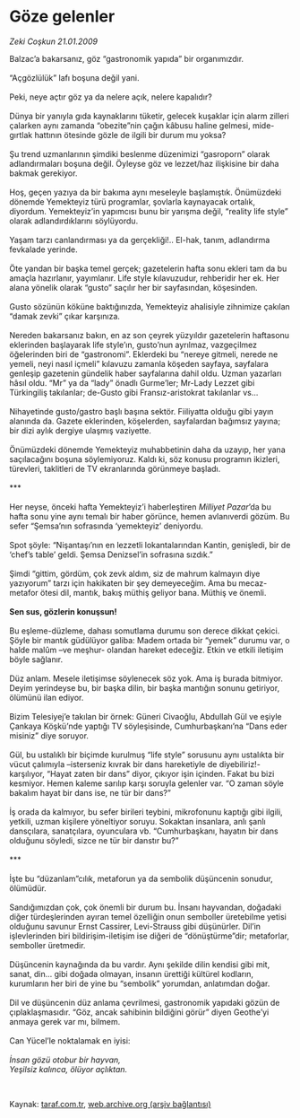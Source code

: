 # Göze gelenler

*Zeki Coşkun 21.01.2009*

<div class="taraf_structure_2col_1zq">
<div class="margen_n">



 <p>Balzac’a bakarsanız, göz “gastronomik yapıda” bir organımızdır. <br/><br/>“Açgözlülük” lafı boşuna değil yani. <br/><br/>Peki, neye açtır göz ya da nelere açık, nelere kapalıdır? <br/><br/>Dünya bir yanıyla gıda kaynaklarını tüketir, gelecek kuşaklar için alarm zilleri çalarken aynı zamanda “obezite”nin çağın kâbusu haline gelmesi, mide-gırtlak hattının ötesinde gözle de ilgili bir durum mu yoksa? <br/><br/>Şu trend uzmanlarının şimdiki beslenme düzenimizi “gasroporn” olarak adlandırmaları boşuna değil. Öyleyse göz ve lezzet/haz ilişkisine bir daha bakmak gerekiyor. <br/><br/>Hoş, geçen yazıya da bir bakıma aynı meseleyle başlamıştık. Önümüzdeki dönemde Yemekteyiz türü programlar, şovlarla kaynayacak ortalık, diyordum. Yemekteyiz’in yapımcısı bunu bir yarışma değil, “reality life style” olarak adlandırdıklarını söylüyordu. <br/><br/>Yaşam tarzı canlandırması ya da gerçekliği!.. El-hak, tanım, adlandırma fevkalade yerinde. <br/><br/>Öte yandan bir başka temel gerçek; gazetelerin hafta sonu ekleri tam da bu amaçla hazırlanır, yayımlanır. Life style kılavuzudur, rehberidir her ek. Her alana yönelik olarak “gusto” saçılır her bir sayfasından, köşesinden. <br/><br/>Gusto sözünün köküne baktığınızda, Yemekteyiz ahalisiyle zihnimize çakılan “damak zevki” çıkar karşınıza. <br/><br/>Nereden bakarsanız bakın, en az son çeyrek yüzyıldır gazetelerin haftasonu eklerinden başlayarak life style’ın, gusto’nun ayrılmaz, vazgeçilmez öğelerinden biri de “gastronomi”. Eklerdeki bu “nereye gitmeli, nerede ne yemeli, neyi nasıl içmeli” kılavuzu zamanla köşeden sayfaya, sayfalara genleşip gazetenin gündelik haber sayfalarına dahil oldu. Uzman yazarları hâsıl oldu. “Mr” ya da “lady” önadlı Gurme’ler; Mr-Lady Lezzet gibi Türkingiliş takılanlar; de-Gusto gibi Fransız-aristokrat takılanlar vs... <br/><br/>Nihayetinde gusto/gastro başlı başına sektör. Fiiliyatta olduğu gibi yayın alanında da. Gazete eklerinden, köşelerden, sayfalardan bağımsız yayına; bir dizi aylık dergiye ulaşmış vaziyette. <br/><br/>Önümüzdeki dönemde Yemekteyiz muhabbetinin daha da uzayıp, her yana saçılacağını boşuna söylemiyoruz. Kaldı ki, söz konusu programın ikizleri, türevleri, taklitleri de TV ekranlarında görünmeye başladı. <br/><br/>*** <br/><br/>Her neyse, önceki hafta Yemekteyiz’i haberleştiren <i>Milliyet Pazar</i>’da bu hafta sonu yine aynı temalı bir haber görünce, hemen avlanıverdi gözüm. Bu sefer “Şemsa’nın sofrasında ‘yemekteyiz’ deniyordu. <br/><br/>Spot şöyle: “Nişantaşı’nın en lezzetli lokantalarından Kantin, genişledi, bir de ‘chef’s table’ geldi. Şemsa Denizsel’in sofrasına sızdık.” <br/><br/>Şimdi “gittim, gördüm, çok zevk aldım, siz de mahrum kalmayın diye yazıyorum” tarzı için hakikaten bir şey demeyeceğim. Ama bu mecaz-metafor ötesi dil, mantık, bakış müthiş geliyor bana. Müthiş ve önemli.<b> <br/><br/>Sen sus, gözlerin konuşsun!</b> <br/><br/>Bu eşleme-düzleme, dahası somutlama durumu son derece dikkat çekici. Şöyle bir mantık güdülüyor galiba: Madem ortada bir “yemek” durumu var, o halde malûm –ve meşhur- olandan hareket edeceğiz. Etkin ve etkili iletişim böyle sağlanır. <br/><br/>Düz anlam. Mesele iletişimse söylenecek söz yok. Ama iş burada bitmiyor. Deyim yerindeyse bu, bir başka dilin, bir başka mantığın sonunu getiriyor, ölümünü ilan ediyor. <br/><br/>Bizim Telesiyej’e takılan bir örnek: Güneri Civaoğlu, Abdullah Gül ve eşiyle Çankaya Köşkü’nde yaptığı TV söyleşisinde, Cumhurbaşkanı’na “Dans eder misiniz” diye soruyor. <br/><br/>Gül, bu ustalıklı bir biçimde kurulmuş “life style” sorusunu aynı ustalıkta bir vücut çalımıyla –isterseniz kıvrak bir dans hareketiyle de diyebiliriz!- karşılıyor, “Hayat zaten bir dans” diyor, çıkıyor işin içinden. Fakat bu bizi kesmiyor. Hemen kaleme sarılıp karşı soruyla gelenler var. “O zaman söyle bakalım hayat bir dans ise, ne tür bir dans?” <br/><br/>İş orada da kalmıyor, bu sefer birileri teybini, mikrofonunu kaptığı gibi ilgili, yetkili, uzman kişilere yöneltiyor soruyu. Sokaktan insanlara, anlı şanlı dansçılara, sanatçılara, oyunculara vb. “Cumhurbaşkanı, hayatın bir dans olduğunu söyledi, sizce ne tür bir danstır bu?” <br/><br/>*** <br/><br/>İşte bu “düzanlam”cılık, metaforun ya da sembolik düşüncenin sonudur, ölümüdür. <br/><br/>Sandığımızdan çok, çok önemli bir durum bu. İnsanı hayvandan, doğadaki diğer türdeşlerinden ayıran temel özelliğin onun semboller üretebilme yetisi olduğunu savunur Ernst Cassirer, Levi-Strauss gibi düşünürler. Dil’in işlevlerinden biri bildirişim-iletişim ise diğeri de “dönüştürme”dir; metaforlar, semboller üretmedir. <br/><br/>Düşüncenin kaynağında da bu vardır. Aynı şekilde dilin kendisi gibi mit, sanat, din... gibi doğada olmayan, insanın ürettiği kültürel kodların, kurumların her biri de yine bu “sembolik” yorumdan, anlatımdan doğar. <br/><br/>Dil ve düşüncenin düz anlama çevrilmesi, gastronomik yapıdaki gözün de çıplaklaşmasıdır. “Göz, ancak sahibinin bildiğini görür” diyen Geothe’yi anmaya gerek var mı, bilmem. <br/><br/>Can Yücel’le noktalamak en iyisi: <i><br/><br/>İnsan gözü otobur bir hayvan, <br/>Yeşilsiz kalınca, ölüyor açlıktan.</i></p>

<br/>


<div id="taraf_not">
</div>

</div>


</div>

Kaynak: [taraf.com.tr](http://www.taraf.com.tr:80/makale/3650.htm), [web.archive.org (arşiv bağlantısı)](http://web.archive.org/web/20090304153124/http://www.taraf.com.tr:80/makale/3650.htm)
